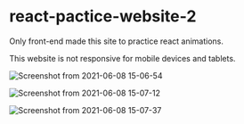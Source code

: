 # react-pactice-website-2

Only front-end made this site to practice react animations.

This website is not responsive for mobile devices and tablets.

![Screenshot from 2021-06-08 15-06-54](https://user-images.githubusercontent.com/42792434/121162856-ec830f00-c86b-11eb-87e5-9b06355169ce.png)

![Screenshot from 2021-06-08 15-07-12](https://user-images.githubusercontent.com/42792434/121162853-ebea7880-c86b-11eb-8e65-e9ab23a0abfa.png)

![Screenshot from 2021-06-08 15-07-37](https://user-images.githubusercontent.com/42792434/121162842-ea20b500-c86b-11eb-969d-8fc16cd5e767.png)
